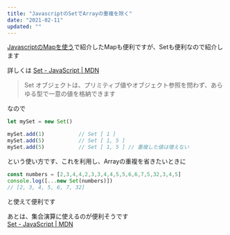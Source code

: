 ```yaml
---
title: "JavascriptのSetでArrayの重複を除く"
date: "2021-02-11"
updated: ""
---
```


[JavascriptのMapを使う](https://blog.freks.jp/javascript-map)で紹介したMapも便利ですが、Setも便利なので紹介します

詳しくは
[Set \- JavaScript \| MDN](https://developer.mozilla.org/ja/docs/Web/JavaScript/Reference/Global_Objects/Set)

> Set オブジェクトは、プリミティブ値やオブジェクト参照を問わず、あらゆる型で一意の値を格納できます

なので

```javascript
let mySet = new Set()

mySet.add(1)           // Set [ 1 ]
mySet.add(5)           // Set [ 1, 5 ]
mySet.add(5)           // Set [ 1, 5 ] // 重複した値は増えない
```

という使い方です、これを利用し、Arrayの重複を省きたいときに

```javascript
const numbers = [2,3,4,4,2,3,3,4,4,5,5,6,6,7,5,32,3,4,5]
console.log([...new Set(numbers)])
// [2, 3, 4, 5, 6, 7, 32]
```

と使えて便利です

あとは、集合演算に使えるのが便利そうです  
[Set \- JavaScript \| MDN](https://developer.mozilla.org/ja/docs/Web/JavaScript/Reference/Global_Objects/Set#implementing_basic_set_operations)

